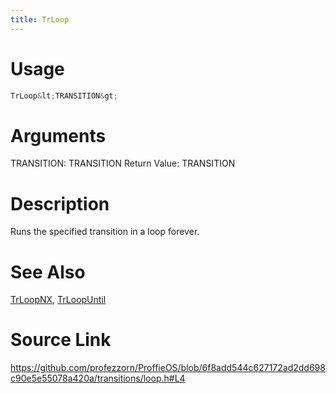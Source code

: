 ```yaml
---
title: TrLoop
---
```


# Usage
```cpp
TrLoop&lt;TRANSITION&gt;
```

# Arguments
TRANSITION: TRANSITION
Return Value: TRANSITION

# Description
Runs the specified transition in a loop forever.

# See Also
[TrLoopNX](/config/transitions/TrLoopNX.html), [TrLoopUntil](/config/transitions/TrLoopUntil.html)

# Source Link
https://github.com/profezzorn/ProffieOS/blob/6f8add544c627172ad2dd698c90e5e55078a420a/transitions/loop.h#L4
